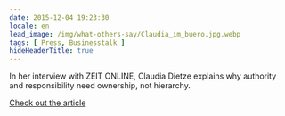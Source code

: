```yaml
---
date: 2015-12-04 19:23:30
locale: en
lead_image: /img/what-others-say/Claudia_im_buero.jpg.webp
tags: [ Press, Businesstalk ]
hideHeaderTitle: true
---
```


In her interview with ZEIT ONLINE, Claudia Dietze explains why authority and responsibility need ownership, not hierarchy. 

[Check out the article](http://www.zeit.de/karriere/beruf/2015-12/mitarbeiterfuehrung-hierarchie-autoritaet)


